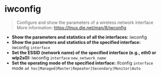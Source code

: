# iwconfig
> Configure and show the parameters of a wireless network interface
> More information: <https://linux.die.net/man/8/iwconfig>
- **Show the parameters and statistics of all the interfaces:**
iwconfig
- **Show the parameters and statistics of the specified interface:**
iwconfig `interface`
- **Set the ESSID (network name) of the specified interface (e.g., eth0 or wlp2s0):**
iwconfig `interface` `new_network_name`
- **Set the operating mode of the specified interface:**
ifconfig `interface` mode `ad hoc|Managed|Master|Repeater|Secondary|Monitor|Auto`
